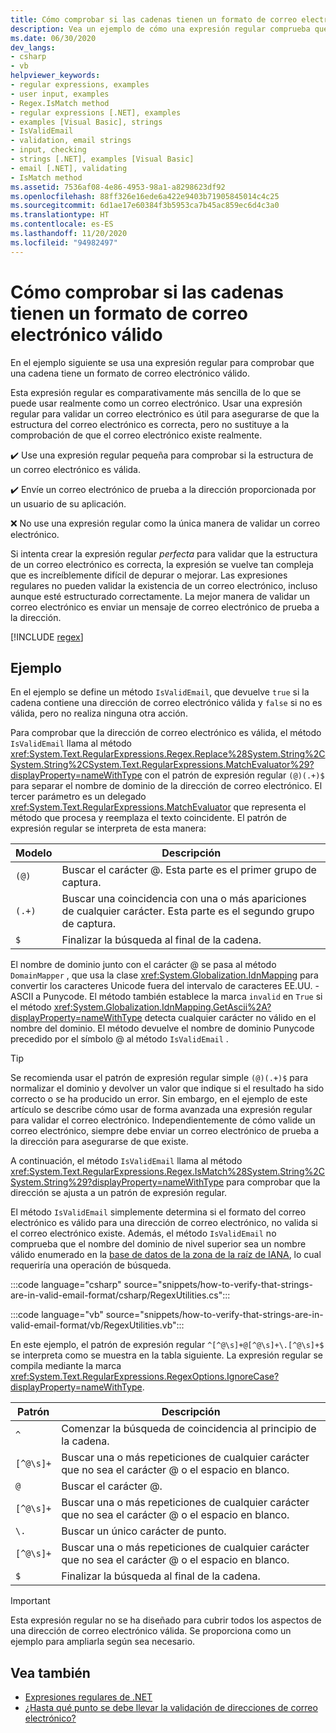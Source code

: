 ```yaml
---
title: Cómo comprobar si las cadenas tienen un formato de correo electrónico válido
description: Vea un ejemplo de cómo una expresión regular comprueba que las cadenas tienen un formato de correo electrónico válido en .NET.
ms.date: 06/30/2020
dev_langs:
- csharp
- vb
helpviewer_keywords:
- regular expressions, examples
- user input, examples
- Regex.IsMatch method
- regular expressions [.NET], examples
- examples [Visual Basic], strings
- IsValidEmail
- validation, email strings
- input, checking
- strings [.NET], examples [Visual Basic]
- email [.NET], validating
- IsMatch method
ms.assetid: 7536af08-4e86-4953-98a1-a8298623df92
ms.openlocfilehash: 88ff326e16ede6a422e9403b71905845014c4c25
ms.sourcegitcommit: 6d1ae17e60384f3b5953ca7b45ac859ec6d4c3a0
ms.translationtype: HT
ms.contentlocale: es-ES
ms.lasthandoff: 11/20/2020
ms.locfileid: "94982497"
---
```

# <a name="how-to-verify-that-strings-are-in-valid-email-format"></a>Cómo comprobar si las cadenas tienen un formato de correo electrónico válido

En el ejemplo siguiente se usa una expresión regular para comprobar que una cadena tiene un formato de correo electrónico válido.

Esta expresión regular es comparativamente más sencilla de lo que se puede usar realmente como un correo electrónico. Usar una expresión regular para validar un correo electrónico es útil para asegurarse de que la estructura del correo electrónico es correcta, pero no sustituye a la comprobación de que el correo electrónico existe realmente.

✔️ Use una expresión regular pequeña para comprobar si la estructura de un correo electrónico es válida.

✔️ Envíe un correo electrónico de prueba a la dirección proporcionada por un usuario de su aplicación.

❌ No use una expresión regular como la única manera de validar un correo electrónico.

Si intenta crear la expresión regular _perfecta_ para validar que la estructura de un correo electrónico es correcta, la expresión se vuelve tan compleja que es increíblemente difícil de depurar o mejorar. Las expresiones regulares no pueden validar la existencia de un correo electrónico, incluso aunque esté estructurado correctamente. La mejor manera de validar un correo electrónico es enviar un mensaje de correo electrónico de prueba a la dirección.

[!INCLUDE [regex](../../../includes/regex.md)]

## <a name="example"></a>Ejemplo

En el ejemplo se define un método `IsValidEmail`, que devuelve `true` si la cadena contiene una dirección de correo electrónico válida y `false` si no es válida, pero no realiza ninguna otra acción.

Para comprobar que la dirección de correo electrónico es válida, el método `IsValidEmail` llama al método <xref:System.Text.RegularExpressions.Regex.Replace%28System.String%2CSystem.String%2CSystem.Text.RegularExpressions.MatchEvaluator%29?displayProperty=nameWithType> con el patrón de expresión regular `(@)(.+)$` para separar el nombre de dominio de la dirección de correo electrónico. El tercer parámetro es un delegado <xref:System.Text.RegularExpressions.MatchEvaluator> que representa el método que procesa y reemplaza el texto coincidente. El patrón de expresión regular se interpreta de esta manera:

| Modelo | Descripción                                                                         |
|---------|-------------------------------------------------------------------------------------|
| `(@)`   | Buscar el carácter @. Esta parte es el primer grupo de captura.                           |
| `(.+)`  | Buscar una coincidencia con una o más apariciones de cualquier carácter. Esta parte es el segundo grupo de captura. |
| `$`     | Finalizar la búsqueda al final de la cadena.                                             |

El nombre de dominio junto con el carácter @ se pasa al método `DomainMapper` , que usa la clase <xref:System.Globalization.IdnMapping> para convertir los caracteres Unicode fuera del intervalo de caracteres EE.UU. - ASCII a Punycode. El método también establece la marca `invalid` en `True` si el método <xref:System.Globalization.IdnMapping.GetAscii%2A?displayProperty=nameWithType> detecta cualquier carácter no válido en el nombre del dominio. El método devuelve el nombre de dominio Punycode precedido por el símbolo @ al método `IsValidEmail` .

> [!TIP]
> Se recomienda usar el patrón de expresión regular simple `(@)(.+)$` para normalizar el dominio y devolver un valor que indique si el resultado ha sido correcto o se ha producido un error. Sin embargo, en el ejemplo de este artículo se describe cómo usar de forma avanzada una expresión regular para validar el correo electrónico. Independientemente de cómo valide un correo electrónico, siempre debe enviar un correo electrónico de prueba a la dirección para asegurarse de que existe.

A continuación, el método `IsValidEmail` llama al método <xref:System.Text.RegularExpressions.Regex.IsMatch%28System.String%2CSystem.String%29?displayProperty=nameWithType> para comprobar que la dirección se ajusta a un patrón de expresión regular.

El método `IsValidEmail` simplemente determina si el formato del correo electrónico es válido para una dirección de correo electrónico, no valida si el correo electrónico existe. Además, el método `IsValidEmail` no comprueba que el nombre del dominio de nivel superior sea un nombre válido enumerado en la [base de datos de la zona de la raíz de IANA](https://www.iana.org/domains/root/db), lo cual requeriría una operación de búsqueda.

:::code language="csharp" source="snippets/how-to-verify-that-strings-are-in-valid-email-format/csharp/RegexUtilities.cs":::

:::code language="vb" source="snippets/how-to-verify-that-strings-are-in-valid-email-format/vb/RegexUtilities.vb":::

En este ejemplo, el patrón de expresión regular `^[^@\s]+@[^@\s]+\.[^@\s]+$` se interpreta como se muestra en la tabla siguiente. La expresión regular se compila mediante la marca <xref:System.Text.RegularExpressions.RegexOptions.IgnoreCase?displayProperty=nameWithType>.

| Patrón   | Descripción                                                                              |
|-----------|------------------------------------------------------------------------------------------|
| `^`       | Comenzar la búsqueda de coincidencia al principio de la cadena.                                              |
| `[^@\s]+` | Buscar una o más repeticiones de cualquier carácter que no sea el carácter @ o el espacio en blanco. |
| `@`       | Buscar el carácter @.                                                                   |
| `[^@\s]+` | Buscar una o más repeticiones de cualquier carácter que no sea el carácter @ o el espacio en blanco. |
| `\.`      | Buscar un único carácter de punto.                                                         |
| `[^@\s]+` | Buscar una o más repeticiones de cualquier carácter que no sea el carácter @ o el espacio en blanco. |
| `$`       | Finalizar la búsqueda al final de la cadena.                                                  |

> [!IMPORTANT]
> Esta expresión regular no se ha diseñado para cubrir todos los aspectos de una dirección de correo electrónico válida. Se proporciona como un ejemplo para ampliarla según sea necesario.

## <a name="see-also"></a>Vea también

- [Expresiones regulares de .NET](regular-expressions.md)
- [¿Hasta qué punto se debe llevar la validación de direcciones de correo electrónico?](https://softwareengineering.stackexchange.com/questions/78353/how-far-should-one-take-e-mail-address-validation#78363)
